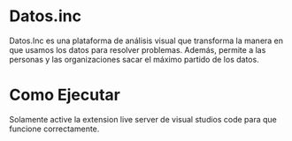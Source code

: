 # Datos.inc
Datos.Inc es una plataforma de análisis visual que transforma la manera en que usamos los datos
para resolver problemas. Además, permite a las personas y las organizaciones sacar el máximo partido
de los datos.

# Como Ejecutar
Solamente active la extension live server de visual studios code para que funcione correctamente.